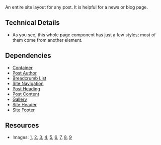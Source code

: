 <p class="lead">An entire site layout for any post. It is helpful for a news or blog page.</p>

## Technical Details

- As you see, this whole page component has just a few styles; most of them come from another element.

## Dependencies

- [Container](/ui/content-and-layout/container)
- [Post Author](/ui/content-and-layout/post-author)
- [Breadcrumb List](/ui/navigation/breadcrumb-list)
- [Site Navigation](/ui/navigation/site-navigation)
- [Post Heading](/ui/content-and-layout/post-heading)
- [Post Content](/ui/content-and-layout/post-content)
- [Gallery](/ui/content-and-layout/gallery)
- [Site Header](/ui/content-and-layout/site-header)
- [Site Footer](/ui/content-and-layout/site-footer)

## Resources

- Images: [1](https://unsplash.com/photos/ETRPjvb0KM0), [2](https://unsplash.com/photos/Lks7vei-eAg), [3](https://unsplash.com/photos/WCID2JWoxwE), [4](https://unsplash.com/photos/hvSr_CVecVI), [5](https://unsplash.com/photos/tZc3vjPCk-Q), [6](https://unsplash.com/photos/hGV2TfOh0ns), [7](https://unsplash.com/photos/a4X1cdC1QAc), [8](https://unsplash.com/photos/4UGmm3WRUoQ), [9](https://unsplash.com/photos/842ofHC6MaI)
